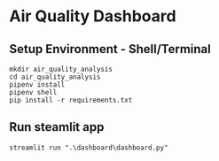 # Air Quality Dashboard

## Setup Environment - Shell/Terminal

```
mkdir air_quality_analysis
cd air_quality_analysis
pipenv install
pipenv shell
pip install -r requirements.txt
```


## Run steamlit app
```
streamlit run ".\dashboard\dashboard.py"
```
